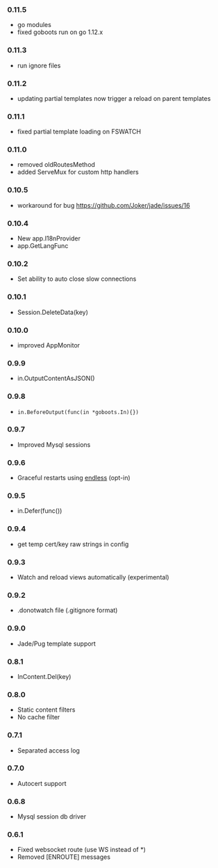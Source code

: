 ### 0.11.5
- go modules
- fixed goboots run on go 1.12.x
### 0.11.3
- run ignore files
### 0.11.2
- updating partial templates now trigger a reload on parent templates

### 0.11.1
- fixed partial template loading on FSWATCH

### 0.11.0
- removed oldRoutesMethod
- added ServeMux for custom http handlers

### 0.10.5
- workaround for bug https://github.com/Joker/jade/issues/16

### 0.10.4
- New app.I18nProvider
- app.GetLangFunc

### 0.10.2
- Set ability to auto close slow connections

### 0.10.1
- Session.DeleteData(key)

### 0.10.0
- improved AppMonitor

### 0.9.9
- in.OutputContentAsJSON()

### 0.9.8
- ```in.BeforeOutput(func(in *goboots.In){})```

### 0.9.7
- Improved Mysql sessions

### 0.9.6
- Graceful restarts using [endless](https://github.com/gabstv/endless) (opt-in)

### 0.9.5
- in.Defer(func())

### 0.9.4
- get temp cert/key raw strings in config

### 0.9.3
- Watch and reload views automatically (experimental)

### 0.9.2
- .donotwatch file (.gitignore format)

### 0.9.0
- Jade/Pug template support

### 0.8.1
- InContent.Del(key)

### 0.8.0
- Static content filters
- No cache filter

### 0.7.1
- Separated access log

### 0.7.0
- Autocert support

### 0.6.8
- Mysql session db driver

### 0.6.1
- Fixed websocket route (use WS instead of *)
- Removed [ENROUTE] messages
